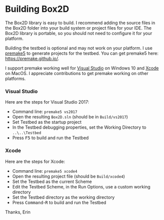 # Building Box2D

The Box2D library is easy to build. I recommend adding the source files in the Box2D folder into your build system or project files for your IDE. The Box2D library is portable, so you should not need to configure it for your platform.

Building the testbed is optional and may not work on your platform. I use [premake5](https://premake.github.io/) to generate projects for the testbed. You can get premake5 here: https://premake.github.io/.

I support premake working well for [Visual Studio](https://www.visualstudio.com) on Windows 10 and [Xcode](https://developer.apple.com/xcode/) on MacOS. I appreciate contributions to get premake working on other platforms.

### Visual Studio
Here are the steps for Visual Studio 2017:
- Command line: `premake5 vs2017`
- Open the resulting `Box2D.sln` (should be in `Build/vs2017`)
- Set Testbed as the startup project
- In the Testbed debugging properties, set the Working Directory to `..\..\Testbed`
- Press <kbd>F5</kbd> to build and run the Testbed

### Xcode
Here are the steps for Xcode:
- Command line: `premake5 xcode4`
- Open the resulting project file (should be `Build/xcode4`)
- Set the Testbed as the current Scheme
- Edit the Testbed Scheme, in the Run Options, use a custom working directory
- Set the Testbed directory as the working directory
- Press <kbd>Command</kbd>-<kbd>R</kbd> to build and run the Testbed

Thanks,
Erin
